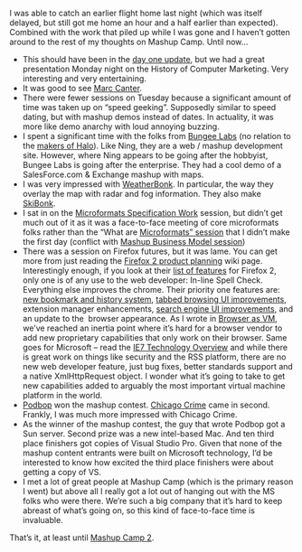 I was able to catch an earlier flight home last night (which was itself
delayed, but still got me home an hour and a half earlier than
expected). Combined with the work that piled up while I was gone and I
haven’t gotten around to the rest of my thoughts on Mashup Camp. Until
now…

-   This should have been in the [day one
    update](http://devhawk.net/2006/02/20/thoughts-from-mashup-camp-day-1/),
    but we had a great presentation Monday night on the History of
    Computer Marketing. Very interesting and very entertaining.
-   It was good to see [Marc
    Canter](http://blog.broadbandmechanics.com/2006/02/making-the-scene-at-mashup-camp).
-   There were fewer sessions on Tuesday because a significant amount of
    time was taken up on “speed geeking”. Supposedly similar to speed
    dating, but with mashup demos instead of dates. In actuality, it was
    more like demo anarchy with loud annoying buzzing.
-   I spent a significant time with the folks from [Bungee
    Labs](http://www.bungeelabs.com/) (no relation to the [makers of
    Halo](http://www.bungie.net/)). Like Ning, they are a web / mashup
    development site. However, where Ning appears to be going after the
    hobbyist, Bungee Labs is going after the enterprise. They had a cool
    demo of a SalesForce.com & Exchange mashup with maps.
-   I was very impressed with
    [WeatherBonk](http://www.weatherbonk.com/). In particular, the way
    they overlay the map with radar and fog information. They also make
    [SkiBonk](http://www.skibonk.com/).
-   I sat in on the [Microformats Specification
    Work](http://www.mashupcamp.com/index.cgi?HAtomFinalization)
    session, but didn’t get much out of it as it was a face-to-face
    meeting of core microformats folks rather than the “What are
    [Microformats”
    session](http://www.mashupcamp.com/index.cgi?MicroFormats) that I
    didn’t make the first day (conflict with [Mashup Business Model
    session](http://www.mashupcamp.com/index.cgi?MonetizationBizModels))
-   There was a session on Firefox futures, but it was lame. You can get
    more from just reading the [Firefox 2 product
    planning](http://wiki.mozilla.org/Firefox:2.0_Product_Planning) wiki
    page. Interestingly enough, if you look at their [list of
    features](http://wiki.mozilla.org/Firefox2/Features) for Firefox 2,
    only one is of any use to the web developer: In-line Spell Check.
    Everything else improves the chrome. Their priority one features
    are: [new bookmark and history
    system](http://wiki.mozilla.org/Places), [tabbed browsing UI
    improvements](http://wiki.mozilla.org/Tabbed_Browsing), extension
    manager enhancements, [search engine UI
    improvements](http://wiki.mozilla.org/Search_Service), and an update
    to the  browser appearance. As I wrote in [Browser as
    VM](http://devhawk.net/2006/02/02/browser-as-virtual-machine/),
    we’ve reached an inertia point where it’s hard for a browser vendor
    to add new proprietary capabilities that only work on their browser.
    Same goes for Microsoft – read the [IE7 Technology
    Overview](http://www.microsoft.com/downloads/details.aspx?FamilyId=B2AC8F30-2D88-45B6-90AE-ED266161F463&displaylang=en)
    and while there is great work on things like security and the RSS
    platform, there are no new web developer feature, just bug fixes,
    better standards support and a native XmlHttpRequest object. I
    wonder what it’s going to take to get new capabilities added to
    arguably the most important virtual machine platform in the world.
-   [Podbop](http://podbop.org/) won the mashup contest. [Chicago
    Crime](http://www.chicagocrime.org/) came in second. Frankly, I was
    much more impressed with Chicago Crime.
-   As the winner of the mashup contest, the guy that wrote Podbop got a
    Sun server. Second prize was a new intel-based Mac. And ten third
    place finishers got copies of Visual Studio Pro. Given that none of
    the mashup content entrants were built on Microsoft technology, I’d
    be interested to know how excited the third place finishers were
    about getting a copy of VS.
-   I met a lot of great people at Mashup Camp (which is the primary
    reason I went) but above all I really got a lot out of hanging out
    with the MS folks who were there. We’re such a big company that it’s
    hard to keep abreast of what’s going on, so this kind of
    face-to-face time is invaluable.

That’s it, at least until [Mashup Camp
2](http://www.mashupcamp.com/index.cgi?MashupCamp2).
